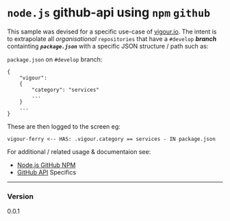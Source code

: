 # `node.js` github-api using ```npm``` `github`

This sample was devised for a specific use-case of [vigour.io](http://vigour.io). The intent is to extrapolate all *_organisational_* `repositories` that have a `#develop` *__branch__* containting *__`package.json`__* with a specific JSON structure / path such as:

`package.json` on `#develop` branch:
```
{
    "vigour":
    {
        "category": "services"
        ...
    }
    ...
}
```

These are then logged to the screen eg:
```
vigour-ferry <-- HAS: .vigour.category == services - IN package.json
```

For additional / related usage & documentaion see:
- [Node.js GitHub NPM] 
- [GitHub API] Specifics

---
### Version
0.0.1

 [Node.js GitHub NPM]: <http://mikedeboer.github.io/node-github/#repos.prototype.getContent>
 [GitHub API]: <https://developer.github.com/v3/>

